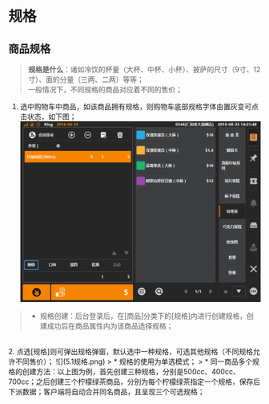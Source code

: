 # 规格  

## 商品规格  
> **规格是什么**：诸如冷饮的杯量（大杯、中杯、小杯）、披萨的尺寸（9寸、12寸）、面的分量（三两、二两）等等；  
> 一般情况下，不同规格的商品对应着不同的售价；  

1. 选中购物车中商品，如该商品拥有规格，则购物车底部规格字体由置灰变可点击状态，如下图；  
![](5.1规格-1.png)  
> * 规格创建：后台登录后，在[商品]分类下的[规格]内进行创建规格，创建成功后在商品属性内为该商品选择规格；   
  
  <br />
2. 点选[规格]则可弹出规格弹窗，默认选中一种规格，可选其他规格（不同规格允许不同售价）；
![](5.1规格.png)   
> * 规格的使用为单选模式；  
> * 同一商品多个规格的创建方法：以上图为例，首先创建三种规格，分别是500cc、400cc、700cc；之后创建三个柠檬绿茶商品，分别为每个柠檬绿茶指定一个规格，保存后下派数据；客户端将自动合并同名商品，且呈现三个可选规格；
